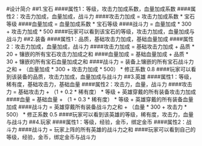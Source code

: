 ﻿#设计简介
##1.宝石
####属性1：等级，攻击力加成系数，血量加成系数
####属性2：攻击力加成，血量加成，战斗力
####攻击力加成 = 攻击力加成系数 * 宝石等级
####血量加成 = 血量加成系数 * 宝石等级
####战斗力 = 血量加成 * 300 + 攻击力加成 * 500
####玩家可以看到该宝石的等级，攻击力加成，血量加成与战斗力
##2.装备
####属性1：品质，基础攻击力加成，基础血量加成
####属性2：攻击力加成，血量加成，战斗力
####攻击力加成 = 基础攻击力加成 + 品质 * 20 + 镶嵌的所有宝石攻击力加成之和
####血量加成 = 基础血量加成 + 品质 * 30 + 镶嵌的所有宝石血量加成之和
####战斗力 = 装备上镶嵌的所有宝石战斗力之和 + （血量加成 * 300 + 攻击力加成 * 500） * 修正系数 0.8
####玩家可以看到该装备的品质，攻击力加成，血量加成与战斗力
##3.英雄
####属性1：等级，稀有度，基础攻击力，基础血量
####属性2：攻击力，血量，战斗力
####攻击力 = 基础攻击力 + （1 + 0.2 * 稀有度） * 等级 + 英雄穿戴的所有装备攻击力加成
####血量 = 基础血量 + （1 + 0.3 * 稀有度） * 等级 + 英雄穿戴的所有装备血量加成
####战斗力 = 英雄穿戴所有装备战斗力之和 + （血量 * 300 + 攻击力 * 500） * 修正系数 0.5
####玩家可以看到该英雄的等级，稀有度，攻击力，血量与战斗力
##4.玩家
####属性1：等级，经验，金币，绑定金币
####属性2：战斗力
####战斗力 = 玩家上阵的所有英雄的战斗力之和
####玩家可以看到自己的等级，经验，金币，绑定金币与战斗力
